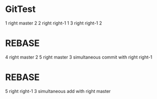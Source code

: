 # GitTest
1 right		master		2
2 right		right-1		1
3 right		right-1		2
# REBASE
4 right		master		2
5 right		master		3	simultaneous commit with right right-1
# REBASE
5 right		right-1		3	simultaneous add with right master

